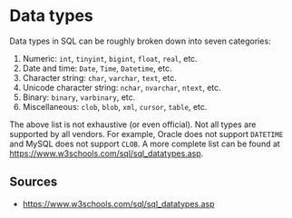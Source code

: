 Data types
==========

Data types in SQL can be roughly broken down into seven categories:

1. Numeric: `int`, `tinyint`, `bigint`, `float`, `real`, etc.
2. Date and time: `Date`, `Time`, `Datetime`, etc.
3. Character string: `char`, `varchar`, `text`, etc.
4. Unicode character string: `nchar`, `nvarchar`, `ntext`, etc.
5. Binary: `binary`, `varbinary`, etc.
6. Miscellaneous: `clob`, `blob`, `xml`, `cursor`, `table`, etc.

The above list is not exhaustive (or even official). Not all types are supported by all vendors. For example, Oracle does not support `DATETIME` and MySQL does not support `CLOB`. A more complete list can be found at https://www.w3schools.com/sql/sql_datatypes.asp.

Sources
-------

- https://www.w3schools.com/sql/sql_datatypes.asp
